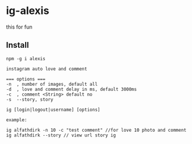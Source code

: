 # ig-alexis
this for fun

## Install

`npm -g i alexis`

```
instagram auto love and comment

=== options ===
-n  , number of images, default all
-d  , love and comment delay in ms, default 3000ms
-c  , comment <String> default no
-s  --story, story

ig [login|logout|username] [options]

example:

ig alfathdirk -n 10 -c "test comment" //for love 10 photo and comment 
ig alfathdirk --story // view url story ig

```
